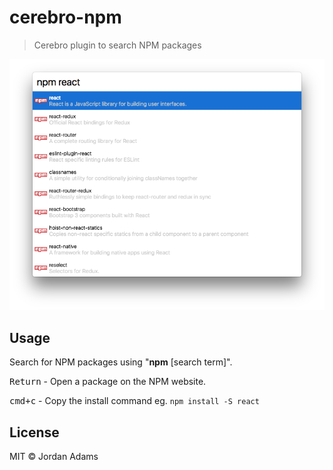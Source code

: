# cerebro-npm
> Cerebro plugin to search NPM packages

<div align="center">
  <img src=".github/screenshot.png" />
</div>

## Usage
Search for NPM packages using "**npm** [search term]".

<kbd>Return</kbd> - Open a package on the NPM website.

<kbd>cmd+c</kbd> - Copy the install command eg. `npm install -S react`

## License
MIT © Jordan Adams
